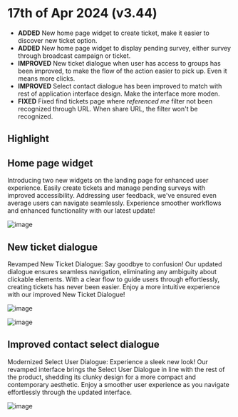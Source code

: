 # 17th of Apr 2024 (v3.44)

- **ADDED** New home page widget to create ticket, make it easier to discover new ticket option.
- **ADDED** New home page widget to display pending survey, either survey through broadcast campaign or ticket.
- **IMPROVED** New ticket dialogue when user has access to groups has been improved, to make the flow of the action easier to pick up. Even it means more clicks.
- **IMPROVED** Select contact dialogue has been improved to match with rest of application interface design. Make the interface more moden.
- **FIXED** Fixed find tickets page where *referenced me* filter not been recognized through URL. When share URL, the filter won't be recognized.

## Highlight

## Home page widget

Introducing two new widgets on the landing page for enhanced user experience. Easily create tickets and manage pending surveys with improved accessibility. Addressing user feedback, we've ensured even average users can navigate seamlessly. Experience smoother workflows and enhanced functionality with our latest update!

![image](https://github.com/DeskDirector/docs/assets/1712143/992bf3c7-5b46-4621-8e83-391144bb1355)

## New ticket dialogue

Revamped New Ticket Dialogue: Say goodbye to confusion! Our updated dialogue ensures seamless navigation, eliminating any ambiguity about clickable elements. With a clear flow to guide users through effortlessly, creating tickets has never been easier. Enjoy a more intuitive experience with our improved New Ticket Dialogue!

![image](https://github.com/DeskDirector/docs/assets/1712143/819e570a-fceb-4cce-a4ec-4f1ecfa0a3ff)

![image](https://github.com/DeskDirector/docs/assets/1712143/542dfe95-8249-4723-b83a-cb403853cc1e)

## Improved contact select dialogue

Modernized Select User Dialogue: Experience a sleek new look! Our revamped interface brings the Select User Dialogue in line with the rest of the product, shedding its clunky design for a more compact and contemporary aesthetic. Enjoy a smoother user experience as you navigate effortlessly through the updated interface.

![image](https://github.com/DeskDirector/docs/assets/1712143/43b97e94-3d91-44f9-9d67-442d7dfa5a64)
